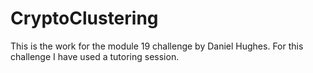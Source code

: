 # CryptoClustering

This is the work for the module 19 challenge by Daniel Hughes. For this challenge I have used a tutoring session. 
